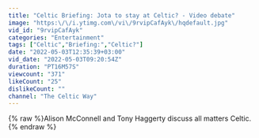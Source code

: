 ```yaml
---
title: "Celtic Briefing: Jota to stay at Celtic? - Video debate"
image: "https:\/\/i.ytimg.com\/vi\/9rvipCafAyk\/hqdefault.jpg"
vid_id: "9rvipCafAyk"
categories: "Entertainment"
tags: ["Celtic","Briefing:","Celtic?"]
date: "2022-05-03T12:35:39+03:00"
vid_date: "2022-05-03T09:20:54Z"
duration: "PT16M57S"
viewcount: "371"
likeCount: "25"
dislikeCount: ""
channel: "The Celtic Way"
---
```

{% raw %}Alison McConnell and Tony Haggerty discuss all matters Celtic.{% endraw %}
